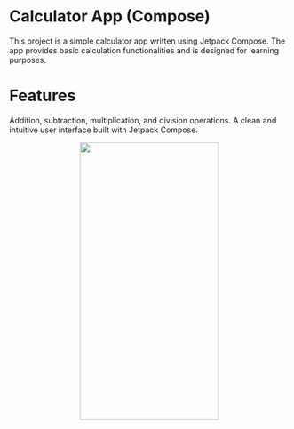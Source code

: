 # Calculator App (Compose)
This project is a simple calculator app written using Jetpack Compose. The app provides basic calculation functionalities and is designed for learning purposes.

# Features
Addition, subtraction, multiplication, and division operations.
A clean and intuitive user interface built with Jetpack Compose.

<p align="center">
<img src="https://github.com/szymon123xxx/Compose_simple_calculator/assets/56151418/279dc521-316b-49f3-80ff-c3edda99361e" width="250" height="500">
</p>
